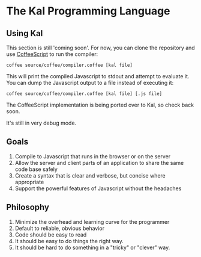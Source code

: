 The Kal Programming Language
============================

Using Kal
---------
This section is still 'coming soon'. For now, you can clone the repository and use [CoffeeScript](http://coffeescript.org/) to run the compiler:

    coffee source/coffee/compiler.coffee [kal file]

This will print the compiled Javascript to stdout and attempt to evaluate it. You can dump the Javascript output to a file instead of executing it:

    coffee source/coffee/compiler.coffee [kal file] [.js file]

The CoffeeScript implementation is being ported over to Kal, so check back soon.

It's still in very debug mode.


Goals
-----
1. Compile to Javascript that runs in the browser or on the server
2. Allow the server and client parts of an application to share the same code base safely
3. Create a syntax that is clear and verbose, but concise where appropriate
4. Support the powerful features of Javascript without the headaches

Philosophy
----------
1. Minimize the overhead and learning curve for the programmer
2. Default to reliable, obvious behavior
3. Code should be easy to read
4. It should be easy to do things the right way.
5. It should be hard to do something in a "tricky" or "clever" way.
